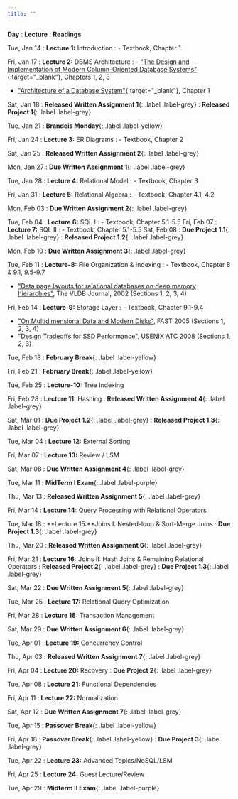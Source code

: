 ```yaml
---
title: ""
---
```


**Day**
: **Lecture**
    : **Readings**

Tue, Jan 14
: **Lecture 1:** Introduction
    : - Textbook, Chapter 1

Fri, Jan 17
: **Lecture 2:** DBMS Architecture
    : - ["The Design and Implementation of Modern Column-Oriented Database Systems"](https://stratos.seas.harvard.edu/files/stratos/files/columnstoresfntdbs.pdf){:target="_blank"}, Chapters 1, 2, 3
- ["Architecture of a Database System"](https://dsf.berkeley.edu/papers/fntdb07-architecture.pdf){:target="_blank"}, Chapter 1

Sat, Jan 18
: **Released Written Assignment 1**{: .label .label-grey}
: **Released Project 1**{: .label .label-grey}

Tue, Jan 21
: **Brandeis Monday**{: .label .label-yellow}

Fri, Jan 24
: **Lecture 3:** ER Diagrams
    : - Textbook, Chapter 2

Sat, Jan 25
: **Released Written Assignment 2**{: .label .label-grey}

Mon, Jan 27
: **Due Written Assignment 1**{: .label .label-grey}

Tue, Jan 28
: **Lecture 4:** Relational Model
    : - Textbook, Chapter 3

Fri, Jan 31
: **Lecture 5:** Relational Algebra
    : - Textbook, Chapter 4.1, 4.2

Mon, Feb 03
: **Due Written Assignment 2**{: .label .label-grey}

Tue, Feb 04
: **Lecture 6:** SQL I
    : - Textbook, Chapter 5.1-5.5
Fri, Feb 07
: **Lecture 7:** SQL II
    : - Textbook, Chapter 5.1-5.5
Sat, Feb 08
: **Due Project 1.1**{: .label .label-grey}
: **Released Project 1.2**{: .label .label-grey}

Mon, Feb 10
: **Due Written Assignment 3**{: .label .label-grey}

Tue, Feb 11
: **Lecture-8:** File Organization & Indexing
    : - Textbook, Chapter 8 & 9.1, 9.5-9.7
- ["Data page layouts for relational databases on deep memory hierarchies"](https://link.springer.com/article/10.1007%2Fs00778-002-0074-9), The VLDB Journal, 2002 (Sections 1, 2, 3, 4)

Fri, Feb 14
: **Lecture-9:** Storage Layer
    : - Textbook, Chapter 9.1-9.4
- ["On Multidimensional Data and Modern Disks"](https://www.usenix.org/legacy/events/fast05/tech/schlosser/schlosser.pdf), FAST 2005 (Sections 1, 2, 3, 4)
- ["Design Tradeoffs for SSD Performance"](https://www.usenix.org/legacy/events/usenix08/tech/full_papers/agrawal/agrawal_html/index.html), USENIX ATC 2008 (Sections 1, 2, 3)

Tue, Feb 18
: **February Break**{: .label .label-yellow}

Fri, Feb 21
: **February Break**{: .label .label-yellow}

Tue, Feb 25
: **Lecture-10:** Tree Indexing

Fri, Feb 28
: **Lecture 11:** Hashing
: **Released Written Assignment 4**{: .label .label-grey}

Sat, Mar 01
: **Due Project 1.2**{: .label .label-grey}
: **Released Project 1.3**{: .label .label-grey}

Tue, Mar 04
: **Lecture 12:** External Sorting

Fri, Mar 07
: **Lecture 13:** Review / LSM

Sat, Mar 08
: **Due Written Assignment 4**{: .label .label-grey}

Tue, Mar 11
: **MidTerm I Exam**{: .label .label-purple}

Thu, Mar 13
: **Released Written Assignment 5**{: .label .label-grey}

Fri, Mar 14
: **Lecture 14:** Query Processing with Relational Operators


Tue, Mar 18
: **Lecture 15:**Joins I: Nested-loop & Sort-Merge Joins
: **Due Project 1.3**{: .label .label-grey}


Thu, Mar 20
: **Released Written Assignment 6**{: .label .label-grey}

Fri, Mar 21
: **Lecture 16:** Joins II: Hash Joins & Remaining Relational Operators
: **Released Project 2**{: .label .label-grey}
: **Due Project 1.3**{: .label .label-grey}

Sat, Mar 22
: **Due Written Assignment 5**{: .label .label-grey}


Tue, Mar 25
: **Lecture 17:** Relational Query Optimization


Fri, Mar 28
: **Lecture 18:** Transaction Management

Sat, Mar 29
: **Due Written Assignment 6**{: .label .label-grey}

Tue, Apr 01
: **Lecture 19:** Concurrency Control

Thu, Apr 03
: **Released Written Assignment 7**{: .label .label-grey}

Fri, Apr 04
: **Lecture 20:** Recovery
: **Due Project 2**{: .label .label-grey}

Tue, Apr 08
: **Lecture 21:** Functional Dependencies

Fri, Apr 11
: **Lecture 22:** Normalization

Sat, Apr 12
: **Due Written Assignment 7**{: .label .label-grey}

Tue, Apr 15
: **Passover Break**{: .label .label-yellow}

Fri, Apr 18
: **Passover Break**{: .label .label-yellow}
: **Due Project 3**{: .label .label-grey}

Tue, Apr 22
: **Lecture 23:** Advanced Topics/NoSQL/LSM

Fri, Apr 25
: **Lecture 24:** Guest Lecture/Review

Tue, Apr 29
: **Midterm II Exam**{: .label .label-purple}

